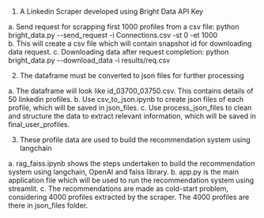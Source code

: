 1. A Linkedin Scraper developed using Bright Data API Key

a. Send request for scrapping first 1000 profiles from a csv file: python bright_data.py --send_request  -i Connections.csv -st 0 -et 1000  
b. This will create a csv file which will contain snapshot id for downloading data request.
c. Downloading data after request completion: python bright_data.py --download_data -i results/req.csv

2. The dataframe must be converted to json files for further processing

a. The dataframe will look like id_03700_03750.csv. This contains details of 50 linkedin profiles.
b. Use csv_to_json.ipynb to create json files of each profile, which will be saved in json_files.
c. Use process_json_files to clean and structure the data to extract relevant information, which will be saved in final_user_profiles.

3. These profile data are used to build the recommendation system using langchain

a. rag_faiss.ipynb shows the steps undertaken to build the recommendation system using langchain, OpenAI and faiss library.
b. app.py is the main application file which will be used to run the recommendation system using streamlit.
c. The recommendations are made as cold-start problem, considering 4000 profiles extracted by the scraper. The 4000 profiles are there in json_files folder.

